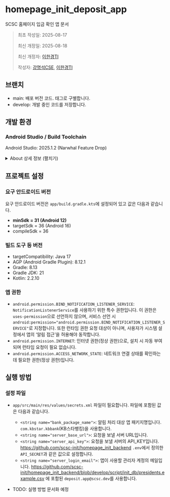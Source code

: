 # homepage_init_deposit_app

SCSC 홈페이지 입금 확인 앱 문서

> 최초 작성일: 2025-08-17
>
> 최신 개정일: 2025-08-18
>
> 최신 개정자: [이한경TI](mailto:tteokgook@gmail.com)
>
> 작성자: [강명석CSE](mailto:tomskang@naver.com), [이한경TI](mailto:tteokgook@gmail.com)

## 브랜치

- main: 배포 버전 코드. 태그로 구별합니다.
- develop: 개발 중인 코드를 저장합니다.

## 개발 환경

### Android Studio / Build Toolchain

Android Studio: 2025.1.2 (Narwhal Feature Drop)

<details>
<summary>About 상세 정보 (펼치기)</summary>

안드로이드 스튜디오 상단 메뉴 Help > About 에서 확인할 수 있는 안드로이드 스튜디오 등 버전은 아래와 같습니다.

참고: 아래 정보는 IDE 런타임 정보로, 프로젝트의 Gradle/빌드 JDK 설정과는 다를 수 있습니다(빌드 JDK는 아래 JDK 섹션 참고).

```text
Android Studio Narwhal Feature Drop | 2025.1.2
Build #AI-251.26094.121.2512.13840223, built on July 27, 2025
Runtime version: 21.0.6+-13391695-b895.109 amd64
VM: OpenJDK 64-Bit Server VM by JetBrains s.r.o.
Toolkit: sun.awt.windows.WToolkit
Windows 11.0
Kotlin plugin: K2 mode
GC: G1 Young Generation, G1 Concurrent GC, G1 Old Generation
Memory: 8192M
Cores: 12
Registry:
ide.experimental.ui=true
```

</details>

## 프로젝트 설정

### 요구 안드로이드 버전

요구 안드로이드 버전은 `app/build.gradle.kts`에 설정되어 있고 값은 다음과 같습니다.

- **minSdk = 31 (Android 12)**
- targetSdk = 36 (Android 16)
- compileSdk = 36

### 빌드 도구 등 버전

- targetCompatibility: Java 17
- AGP (Android Gradle Plugin): 8.12.1
- Gradle: 8.13
- Gradle JDK: 21
- Kotlin: 2.2.10

### 앱 권한

- `android.permission.BIND_NOTIFICATION_LISTENER_SERVICE`: `NotificationListenerService`를 사용하기 위한 특수
  권한입니다. 이 권한은 `uses-permission`으로 선언하지 않으며, 서비스 선언 시
  `android:permission="android.permission.BIND_NOTIFICATION_LISTENER_SERVICE"`로 지정합니다. 또한 런타임 권한 요청
  대상이 아니며, 사용자가 시스템 설정에서 앱의 ‘알림 접근’을 허용해야 동작합니다.
- `android.permission.INTERNET`: 인터넷 권한(정상 권한)으로, 설치 시 자동 부여되며 런타임 요청이 필요 없습니다.
- `android.permission.ACCESS_NETWORK_STATE`: 네트워크 연결 상태를 확인하는 데 필요한 권한(정상 권한)입니다.

## 실행 방법

### 설정 파일

- `app/src/main/res/values/secrets.xml` 파일이 필요합니다. 파일에 포함된 값은 다음과 같습니다.
    - `<string name="bank_package_name">`: 알림 처리 대상 앱 패키지명입니다. `com.kbstar.kbbank`(KB스타뱅킹)을 사용합니다.
    - `<string name="server_base_url">`: 요청을 보낼 서버 URL입니다.
    - `<string name="server_api_key">`: 요청을 보낼 서버의
      API_KEY입니다. https://github.com/scsc-init/homepage_init_backend `.env`에서 정의한 `API_SECRET`과 같은
      값으로 설정합니다.
    - `<string name="server_login_email">`: 앱이 사용할 관리자 계정의
      메일입니다. https://github.com/scsc-init/homepage_init_backend/blob/develop/script/init_db/presidents.example.csv
      에 포함된 `deposit.app@scsc.dev`를 사용합니다.

- TODO: 실행 방법 문서화 예정
